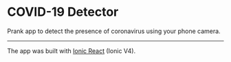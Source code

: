 # COVID-19 Detector
Prank app to detect the presence of coronavirus using your phone camera.

----------

The app was built with [Ionic React](https://ionicframework.com/docs/react) (Ionic V4).